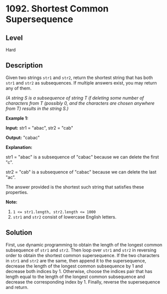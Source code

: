 # 1092. Shortest Common Supersequence
## Level
Hard

## Description
Given two strings `str1` and `str2`, return the shortest string that has both `str1` and `str2` as subsequences. If multiple answers exist, you may return any of them.

*(A string S is a subsequence of string T if deleting some number of characters from T (possibly 0, and the characters are chosen anywhere from T) results in the string S.)*

**Example 1:**

**Input:** str1 = "abac", str2 = "cab"

**Output:** "cabac"

**Explanation:**

str1 = "abac" is a subsequence of "cabac" because we can delete the first "c".

str2 = "cab" is a subsequence of "cabac" because we can delete the last "ac".

The answer provided is the shortest such string that satisfies these properties.

**Note:**

1. `1 <= str1.length, str2.length <= 1000`
2. `str1` and `str2` consist of lowercase English letters.

## Solution
First, use dynamic programming to obtain the length of the longest common subsequence of `str1` and `str2`. Then loop over `str1` and `str2` in reversing order to obtain the shortest common supersequence. If the two characters in `str1` and `str2` are the same, then append it to the supersequence, decrease the length of the longest common subsequence by 1 and decrease both indices by 1. Otherwise, choose the indices pair that has length equal to the length of the longest common subsequence and decrease the corresponding index by 1. Finally, reverse the supersequence and return.

